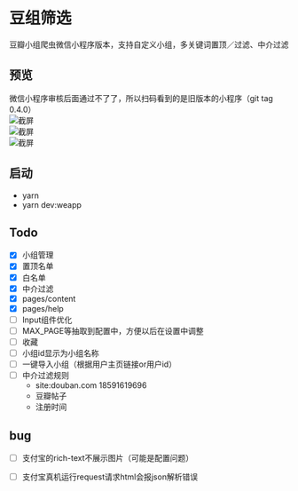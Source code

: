 # 豆组筛选
豆瓣小组爬虫微信小程序版本，支持自定义小组，多关键词置顶／过滤、中介过滤


## 预览
微信小程序审核后面通过不了了，所以扫码看到的是旧版本的小程序（git tag 0.4.0）<br/>
![截屏](https://github.com/jiahui92/douban-group-filter/blob/master/assets/qrcode.jpg)<br/>
![截屏](https://github.com/jiahui92/douban-group-filter/blob/master/assets/s-index.jpg)<br/>
![截屏](https://github.com/jiahui92/douban-group-filter/blob/master/assets/s-content.jpg)


## 启动
* yarn
* yarn dev:weapp

## Todo
* [x] 小组管理
* [x] 置顶名单
* [x] 白名单
* [x] 中介过滤
* [x] pages/content
* [x] pages/help
* [ ] Input组件优化
* [ ] MAX_PAGE等抽取到配置中，方便以后在设置中调整
* [ ] 收藏
* [ ] 小组id显示为小组名称
* [ ] 一键导入小组（根据用户主页链接or用户id）
* [ ] 中介过滤规则
  * site:douban.com 18591619696
  * 豆瓣帖子
  * 注册时间



## bug
* [ ] 支付宝的rich-text不展示图片（可能是配置问题）
* [ ] 支付宝真机运行request请求html会报json解析错误

